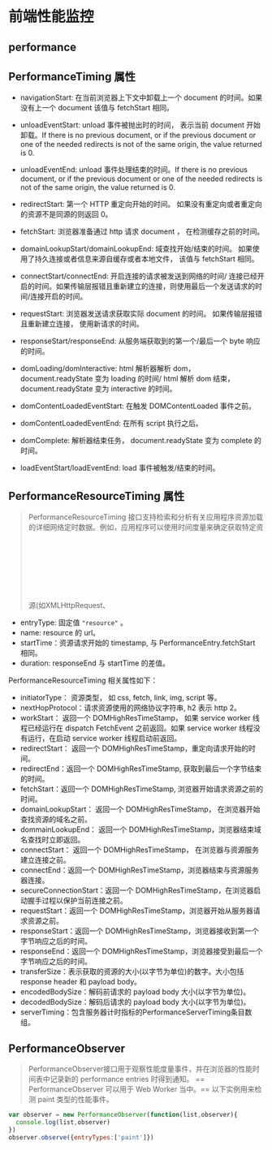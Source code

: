# 前端性能监控

## performance
## PerformanceTiming 属性
- navigationStart: 在当前浏览器上下文中卸载上一个 document 的时间。如果没有上一个 document 该值与 fetchStart 相同。

- unloadEventStart: unload 事件被抛出时的时间， 表示当前 document 开始卸载。If there is no previous document, or if the previous document or one of the needed redirects is not of the same origin, the value returned is 0.

- unloadEventEnd: unload 事件处理结束的时间。If there is no previous document, or if the previous document or one of the needed redirects is not of the same origin, the value returned is 0.

- redirectStart: 第一个 HTTP 重定向开始的时间。 如果没有重定向或者重定向的资源不是同源的则返回 0。

- fetchStart: 浏览器准备通过 http 请求 document ， 在检测缓存之前的时间。

- domainLookupStart/domainLookupEnd: 域查找开始/结束的时间。 如果使用了持久连接或者信息来源自缓存或者本地文件， 该值与 fetchStart 相同。

- connectStart/connectEnd: 开启连接的请求被发送到网络的时间/ 连接已经开启的时间。如果传输层报错且重新建立的连接，则使用最后一个发送请求的时间/连接开启的时间。

- requestStart: 浏览器发送请求获取实际 document 的时间。 如果传输层报错且重新建立连接， 使用新请求的时间。

- responseStart/responseEnd: 从服务端获取到的第一个/最后一个 byte 响应的时间。

- domLoading/domInteractive: html 解析器解析 dom， document.readyState 变为 loading 的时间/ html 解析 dom 结束， document.readyState 变为 interactive 的时间。

- domContentLoadedEventStart: 在触发 DOMContentLoaded 事件之前。

- domContentLoadedEventEnd: 在所有 script 执行之后。

- domComplete: 解析器结束任务， document.readyState 变为 complete 的时间。

- loadEventStart/loadEventEnd: load 事件被触发/结束的时间。


## PerformanceResourceTiming 属性
> PerformanceResourceTiming 接口支持检索和分析有关应用程序资源加载的详细网络定时数据。例如，应用程序可以使用时间度量来确定获取特定资源(如XMLHttpRequest、<SVG>、图像或脚本)所需的时间长度。
该接口继承自 PerformanceEntry。 PerformanceEntry 相关的属性如下：
- entryType: 固定值 `"resource"` 。
- name: resource 的 url。
- startTime：资源请求开始的 timestamp, 与 PerformanceEntry.fetchStart 相同。
- duration: responseEnd 与 startTime 的差值。

PerformanceResourceTiming 相关属性如下：
- initiatorType： 资源类型， 如 css, fetch, link, img, script 等。
- nextHopProtocol：请求资源使用的网络协议字符串, h2 表示 http 2。
- workStart： 返回一个 DOMHighResTimeStamp， 如果 service worker 线程已经运行在 dispatch FetchEvent 之前返回。如果 service worker 线程没有运行，在启动 service worker 线程启动前返回。
- redirectStart： 返回一个 DOMHighResTimeStamp，重定向请求开始的时间。
- redirectEnd：返回一个 DOMHighResTimeStamp, 获取到最后一个字节结束的时间。
- fetchStart：返回一个 DOMHighResTimeStamp, 浏览器开始请求资源之前的时间。
- domainLookupStart： 返回一个 DOMHighResTimeStamp， 在浏览器开始查找资源的域名之前。
- dommainLookupEnd： 返回一个 DOMHighResTimeStamp，浏览器结束域名查找时立即返回。
- connectStart： 返回一个 DOMHighResTimeStamp， 在浏览器与资源服务建立连接之前。
- connectEnd：返回一个 DOMHighResTimeStamp，浏览器结束与资源服务器连接。
- secureConnectionStart：返回一个 DOMHighResTimeStamp，在浏览器启动握手过程以保护当前连接之前。
- requestStart：返回一个 DOMHighResTimeStamp，浏览器开始从服务器请求资源之前。
- responseStart：返回一个 DOMHighResTimeStamp，浏览器接收到第一个字节响应之后的时间。
- responseEnd：返回一个 DOMHighResTimeStamp，浏览器接受到最后一个字节响应之后的时间。
- transferSize：表示获取的资源的大小(以字节为单位)的数字。大小包括 response header 和 payload body。
- encodedBodySize：解码前请求的 payload body 大小(以字节为单位)。
- decodedBodySize：解码后请求的 payload body 大小(以字节为单位)。
- serverTiming：包含服务器计时指标的PerformanceServerTiming条目数组。


## PerformanceObserver
> PerformanceObserver接口用于观察性能度量事件，并在浏览器的性能时间表中记录新的 performance entries 时得到通知。
== PerformanceObserver 可以用于 Web Worker 当中。== 
以下实例用来检测 paint 类型的性能事件。
```js
var observer = new PerformanceObserver(function(list,observer){
  console.log(list,observer)
})
observer.observe({entryTypes:['paint']})
```